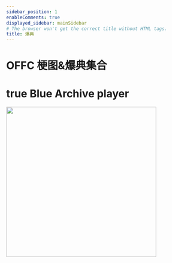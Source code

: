 ```yaml
---
sidebar_position: 1
enableComments: true
displayed_sidebar: mainSidebar
# The browser won't get the correct title without HTML tags.
title: 爆典
---
```


# OFFC 梗图&爆典集合


# true Blue Archive player

<img src="/img/memes/1.png" width="400px" />
